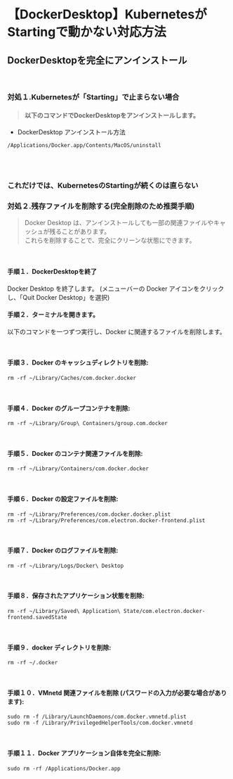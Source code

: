 
# 【DockerDesktop】KubernetesがStartingで動かない対応方法


## DockerDesktopを完全にアンインストール


<br>

### 対処１.Kubernetesが「Starting」で止まらない場合

> #### 以下のコマンドでDockerDesktopをアンインストールします。

+ DockerDesktop アンインストール方法

```shell:Command
/Applications/Docker.app/Contents/MacOS/uninstall
```

<br>
<br>


### これだけでは、KubernetesのStartingが続くのは直らない

### 対処２.残存ファイルを削除する(完全削除のため推奨手順)



> Docker Desktop は、アンインストールしても一部の関連ファイルやキャッシュが残ることがあります。<br>これらを削除することで、完全にクリーンな状態にできます。

<br>


#### 手順１．DockerDesktopを終了

Docker Desktop を終了します。
(メニューバーの Docker アイコンをクリックし、「Quit Docker Desktop」を選択)



#### 手順２．ターミナルを開きます。

以下のコマンドを一つずつ実行し、Docker に関連するファイルを削除します。

<br>

#### 手順３．Docker のキャッシュディレクトリを削除:

```shell:Bash
rm -rf ~/Library/Caches/com.docker.docker
```

<br>

#### 手順４．Docker のグループコンテナを削除:

```shell:Bash
rm -rf ~/Library/Group\ Containers/group.com.docker
```

<br>

#### 手順５．Docker のコンテナ関連ファイルを削除:

```shell:Bash
rm -rf ~/Library/Containers/com.docker.docker
```

<br>

#### 手順６．Docker の設定ファイルを削除:

```shell:Bash
rm -rf ~/Library/Preferences/com.docker.docker.plist
rm -rf ~/Library/Preferences/com.electron.docker-frontend.plist
```

<br>

#### 手順７．Docker のログファイルを削除:

```shell:Bash
rm -rf ~/Library/Logs/Docker\ Desktop
```

<br>

#### 手順８．保存されたアプリケーション状態を削除:

```shell:Bash
rm -rf ~/Library/Saved\ Application\ State/com.electron.docker-frontend.savedState
```

<br>

#### 手順９．docker ディレクトリを削除:

```shell:Bash
rm -rf ~/.docker
```

<br>

#### 手順１０．VMnetd 関連ファイルを削除 (パスワードの入力が必要な場合があります):

```shell:Bash
sudo rm -f /Library/LaunchDaemons/com.docker.vmnetd.plist
sudo rm -f /Library/PrivilegedHelperTools/com.docker.vmnetd
```

<br>

#### 手順１１．Docker アプリケーション自体を完全に削除:

```shell:Bash
sudo rm -rf /Applications/Docker.app
```


<br><br>
